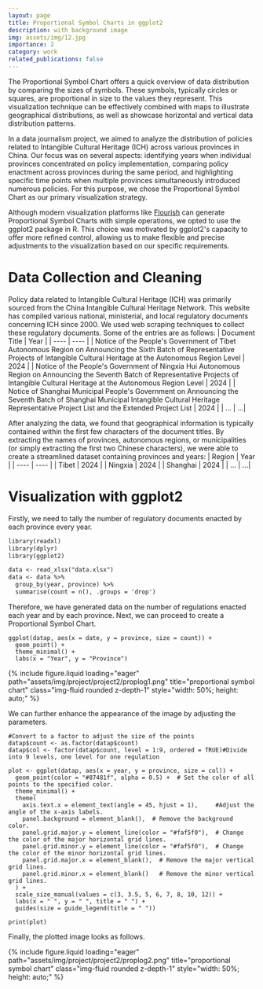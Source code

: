 ```yaml
---
layout: page
title: Proportional Symbol Charts in ggplot2
description: with background image
img: assets/img/12.jpg
importance: 2
category: work
related_publications: false
---
```

The Proportional Symbol Chart offers a quick overview of data distribution by comparing the sizes of symbols. These symbols, typically circles or squares, are proportional in size to the values they represent. This visualization technique can be effectively combined with maps to illustrate geographical distributions, as well as showcase horizontal and vertical data distribution patterns.

In a data journalism project, we aimed to analyze the distribution of policies related to Intangible Cultural Heritage (ICH) across various provinces in China. Our focus was on several aspects: identifying years when individual provinces concentrated on policy implementation, comparing policy enactment across provinces during the same period, and highlighting specific time points when multiple provinces simultaneously introduced numerous policies. For this purpose, we chose the Proportional Symbol Chart as our primary visualization strategy.

Although modern visualization platforms like [Flourish](https://flourish.studio/) can generate Proportional Symbol Charts with simple operations, we opted to use the ggplot2 package in R. This choice was motivated by ggplot2's capacity to offer more refined control, allowing us to make flexible and precise adjustments to the visualization based on our specific requirements.

<!--
Proportional Symbol Chart 可以通过比较比例的大小，来对数据的分布情况有个快速的概览。符号通常是圆形或者是正方形，大小与数据所代表的值成正比。这种技术可以通过与地图结合，实现可视化地理分布，也可以数据的横向和纵向分布情况。

在一项数据新闻中，我们想要知道中国各个省份出台有关非遗的政策的分布情况：某个省份从历时性角度来说哪一年集中出台政策；同期各个省份出台政策的对比；某个时间节点上各个省份同时出台大量政策。在此，我们选择了Proportional Symbol Chart作为可视化策略。

尽管现有平台，比如Flourish已经可以通过简单操作就绘制处Proportional Symbol Chart，我们在此依然选择了R语言中的ggplot2，因为这样可以对可视化效果实现更好精细地调整。
-->

# Data Collection and Cleaning
Policy data related to Intangible Cultural Heritage (ICH) was primarily sourced from the China Intangible Cultural Heritage Network. This website has compiled various national, ministerial, and local regulatory documents concerning ICH since 2000. We used web scraping techniques to collect these regulatory documents. Some of the entries are as follows:
|  Document Title   | Year  |
|  ----  | ----  |
| Notice of the People's Government of Tibet Autonomous Region on Announcing the Sixth Batch of Representative Projects of Intangible Cultural Heritage at the Autonomous Region Level  | 2024 |
| Notice of the People's Government of Ningxia Hui Autonomous Region on Announcing the Seventh Batch of Representative Projects of Intangible Cultural Heritage at the Autonomous Region Level   | 2024 |
| Notice of Shanghai Municipal People's Government on Announcing the Seventh Batch of Shanghai Municipal Intangible Cultural Heritage Representative Project List and the Extended Project List  | 2024 |
| ...  | ...|

After analyzing the data, we found that geographical information is typically contained within the first few characters of the document titles. By extracting the names of provinces, autonomous regions, or municipalities (or simply extracting the first two Chinese characters), we were able to create a streamlined dataset containing provinces and years:
|  Region   | Year  |
|  ----  | ----  |
| Tibet | 2024 |
| Ningxia  | 2024 |
| Shanghai  | 2024 |
| ...  | ...|

<!--
# 数据获取与清洗
有关非遗的政策数据来源于中国非遗网，其中收录了自2000年以来的国家级、部级和地方级的各种有关非遗的国内法规文件。爬取的法规文件的条目如下：

|  文件   | 时间  |
|  ----  | ----  |
| 西藏自治区人民政府关公布第六批自治区级非物质文化遗产代表性项目名录的通知（藏政函 〔2024〕40号）  | 2024 |
| 宁夏回族自治区人民政府关于公布第七批自治区级非物质文化遗产代表性项目名录的通知（宁政发〔2024〕16号  | 2024 |
| 上海市人民政府关于公布第七批上海市非物质文化遗产代表性项目名录和上海市非物质文化遗产代表性项目名录扩展项目名录的通知（沪府发〔2024〕4号）  | 2024 |
| ...  | ...|

观察数据后发现，地理信息一般都包含在文件开头的几个字内，以省、自治区或市为分隔符后（或者更简单只保留前两个汉字），我们可以获得省份和年份的数据集。
|  文件   | 时间  |
|  ----  | ----  |
| 西藏 | 2024 |
| 宁夏  | 2024 |
| 上海  | 2024 |
| ...  | ...|
-->

# Visualization with ggplot2

Firstly, we need to tally the number of regulatory documents enacted by each province every year.
````markdown
library(readxl)
library(dplyr)
library(ggplot2)

data <- read_xlsx("data.xlsx")
data <- data %>%
  group_by(year, province) %>%
  summarise(count = n(), .groups = 'drop')
````
Therefore, we have generated data on the number of regulations enacted each year and by each province. Next, we can proceed to create a Proportional Symbol Chart.

````
ggplot(datap, aes(x = date, y = province, size = count)) +
  geom_point() +
  theme_minimal() +
  labs(x = "Year", y = "Province")
````

<div class="row">
    <div class="col-sm mt-3 mt-md-0">
        {% include figure.liquid loading="eager" path="assets/img/project/project2/proplog1.png" title="proportional symbol chart" class="img-fluid rounded z-depth-1" style="width: 50%; height: auto;" %}
    </div>
</div>

We can further enhance the appearance of the image by adjusting the parameters.
````
#Convert to a factor to adjust the size of the points
datap$count <- as.factor(datap$count) 
datap$col <- factor(datap$count, level = 1:9, ordered = TRUE)#Divide into 9 levels, one level for one regulation

plot <- ggplot(datap, aes(x = year, y = province, size = col)) +
  geom_point(color = "#87481f", alpha = 0.5) +  # Set the color of all points to the specified color.
  theme_minimal() +
  theme(
    axis.text.x = element_text(angle = 45, hjust = 1),     #Adjust the angle of the x-axis labels.
    panel.background = element_blank(),  # Remove the background color.
    panel.grid.major.y = element_line(color = "#faf5f0"),  # Change the color of the major horizontal grid lines.
    panel.grid.minor.y = element_line(color = "#faf5f0"),  # Change the color of the minor horizontal grid lines.
    panel.grid.major.x = element_blank(),  # Remove the major vertical grid lines.
    panel.grid.minor.x = element_blank()   # Remove the minor vertical grid lines.
  ) +
  scale_size_manual(values = c(3, 3.5, 5, 6, 7, 8, 10, 12)) +
  labs(x = " ", y = " ", title = " ") +
  guides(size = guide_legend(title = " "))

print(plot)
````
Finally, the plotted image looks as follows.

<div class="row">
    <div class="col-sm mt-3 mt-md-0">
        {% include figure.liquid loading="eager" path="assets/img/project/project2/proplog2.png" title="proportional symbol chart" class="img-fluid rounded z-depth-1" style="width: 50%; height: auto;" %}
    </div>
</div>

